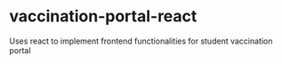 # vaccination-portal-react
Uses react to implement frontend functionalities for student vaccination portal
